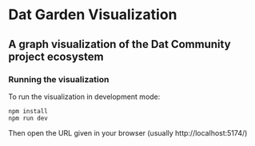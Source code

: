 # Dat Garden Visualization
## A graph visualization of the Dat Community project ecosystem

### Running the visualization
To run the visualization in development mode:
```
npm install
npm run dev
```
Then open the URL given in your browser (usually http://localhost:5174/)
